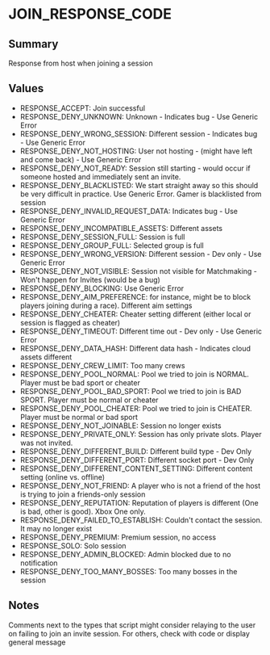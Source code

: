 # JOIN_RESPONSE_CODE

## Summary
Response from host when joining a session

## Values
* RESPONSE_ACCEPT: Join successful
* RESPONSE_DENY_UNKNOWN: Unknown - Indicates bug - Use Generic Error
* RESPONSE_DENY_WRONG_SESSION: Different session - Indicates bug - Use Generic Error
* RESPONSE_DENY_NOT_HOSTING: User not hosting - (might have left and come back) - Use Generic Error
* RESPONSE_DENY_NOT_READY: Session still starting - would occur if someone hosted and immediately sent an invite.
* RESPONSE_DENY_BLACKLISTED: We start straight away so this should be very difficult in practice. Use Generic Error. Gamer is blacklisted from session
* RESPONSE_DENY_INVALID_REQUEST_DATA: Indicates bug - Use Generic Error
* RESPONSE_DENY_INCOMPATIBLE_ASSETS: Different assets
* RESPONSE_DENY_SESSION_FULL: Session is full
* RESPONSE_DENY_GROUP_FULL: Selected group is full
* RESPONSE_DENY_WRONG_VERSION: Different session - Dev only - Use Generic Error
* RESPONSE_DENY_NOT_VISIBLE: Session not visible for Matchmaking - Won't happen for Invites (would be a bug)
* RESPONSE_DENY_BLOCKING: Use Generic Error
* RESPONSE_DENY_AIM_PREFERENCE: for instance, might be to block players joining during a race). Different aim settings
* RESPONSE_DENY_CHEATER: Cheater setting different (either local or session is flagged as cheater)
* RESPONSE_DENY_TIMEOUT: Different time out - Dev only - Use Generic Error
* RESPONSE_DENY_DATA_HASH: Different data hash - Indicates cloud assets different
* RESPONSE_DENY_CREW_LIMIT: Too many crews
* RESPONSE_DENY_POOL_NORMAL: Pool we tried to join is NORMAL. Player must be bad sport or cheater
* RESPONSE_DENY_POOL_BAD_SPORT: Pool we tried to join is BAD SPORT. Player must be normal or cheater
* RESPONSE_DENY_POOL_CHEATER: Pool we tried to join is CHEATER. Player must be normal or bad sport
* RESPONSE_DENY_NOT_JOINABLE: Session no longer exists
* RESPONSE_DENY_PRIVATE_ONLY: Session has only private slots. Player was not invited.
* RESPONSE_DENY_DIFFERENT_BUILD: Different build type - Dev Only
* RESPONSE_DENY_DIFFERENT_PORT: Different socket port - Dev Only
* RESPONSE_DENY_DIFFERENT_CONTENT_SETTING: Different content setting (online vs. offline)
* RESPONSE_DENY_NOT_FRIEND: A player who is not a friend of the host is trying to join a friends-only session
* RESPONSE_DENY_REPUTATION: Reputation of players is different (One is bad, other is good). Xbox One only.
* RESPONSE_DENY_FAILED_TO_ESTABLISH: Couldn't contact the session. It may no longer exist
* RESPONSE_DENY_PREMIUM: Premium session, no access
* RESPONSE_SOLO: Solo session
* RESPONSE_DENY_ADMIN_BLOCKED: Admin blocked due to no notification
* RESPONSE_DENY_TOO_MANY_BOSSES: Too many bosses in the session

## Notes
Comments next to the types that script might consider relaying to the user on failing to join an invite session.
For others, check with code or display general message